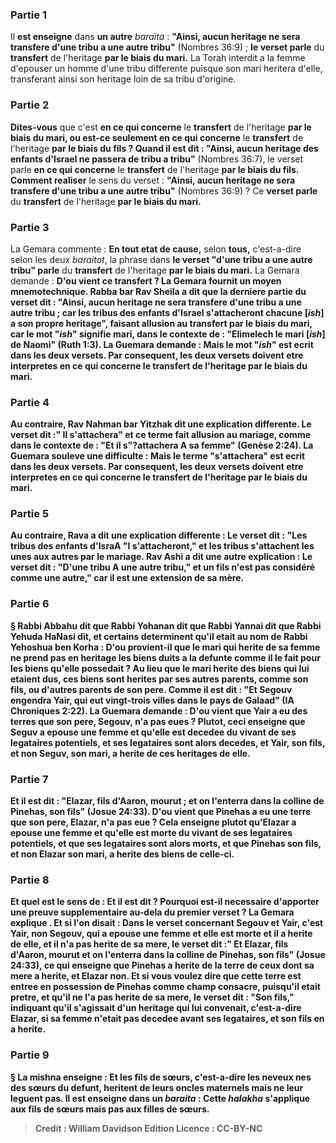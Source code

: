 
### Partie 1
Il <b>est enseigne</b> dans <b>un autre</b> <i>baraita</i> : <b>"Ainsi, aucun heritage ne sera transfere d'une tribu a une autre tribu"</b> (Nombres 36:9) ; <b>le verset parle</b> du <b>transfert</b> de l'heritage <b>par le biais du mari.</b> La Torah interdit a la femme d'epouser un homme d'une tribu differente puisque son mari heritera d'elle, transferant ainsi son heritage loin de sa tribu d'origine.

### Partie 2
<b>Dites-vous</b> que c'est <b>en ce qui concerne</b> le <b>transfert</b> de l'heritage <b>par le biais du mari, ou est-ce seulement en ce qui concerne</b> le <b>transfert</b> de l'heritage <b>par le biais du fils ? Quand il est dit : "Ainsi, aucun heritage des enfants d'Israel ne passera de tribu a tribu"</b> (Nombres 36:7), le verset parle <b>en ce qui concerne</b> le <b>transfert</b> de l'heritage <b>par le biais du fils. Comment realiser</b> le sens du verset : <b>"Ainsi, aucun heritage ne sera transfere d'une tribu a une autre tribu"</b> (Nombres 36:9) ? Ce <b>verset parle</b> du <b>transfert</b> de l'heritage <b>par le biais du mari.</b>

### Partie 3
La Gemara commente : <b>En tout etat de cause,</b> selon <b>tous,</b> c'est-a-dire selon les deux <i>baraitot</i>, la phrase dans <b>le verset "d'une tribu a une autre tribu" parle</b> du <b>transfert</b> de l'heritage <b>par le biais du mari.</b> La Gemara demande : <b>D'ou vient ce <b>transfert</b> ? La Gemara fournit <b>un moyen mnemotechnique. Rabba bar Rav Sheila a dit</b> que la derniere partie du <b>verset dit :</b> "Ainsi, aucun heritage ne sera transfere d'une tribu a une autre tribu ; car les tribus des enfants d'Israel s'attacheront <b>chacune [<i>ish</i>]</b> a son propre heritage", faisant allusion au transfert par le biais du mari, car le mot "<i>ish</i>" signifie mari, dans le contexte de : "Elimelech le mari [<i>ish</i>] de Naomi" (Ruth 1:3). La Guemara demande : Mais le mot <b>"<i>ish</i>" est ecrit dans les deux</b> versets. Par consequent, les deux versets doivent etre interpretes en ce qui concerne le transfert de l'heritage par le biais du mari.

### Partie 4
<b>Au contraire, Rav Nahman bar Yitzhak dit</b> une explication differente. Le <b>verset dit :" Il s'attachera" et ce terme fait allusion au mariage, comme dans le contexte de : "Et il s"?attachera A sa femme" (Genèse 2:24). La Guemara souleve une difficulte : Mais le terme <b>"s'attachera" est ecrit dans les deux</b> versets. Par consequent, les deux versets doivent etre interpretes en ce qui concerne le transfert de l'heritage par le biais du mari.

### Partie 5
<b>Au contraire, Rava a dit</b> une explication differente : Le <b>verset dit : "Les tribus</b> des enfants d'IsraA "l <b>s'attacheront,"</b> et les tribus s'attachent les unes aux autres par le mariage. <b>Rav Ashi a dit</b> une autre explication : Le <b>verset dit : "D'une tribu A une autre tribu," et un fils n'est pas</b> considéré comme <b>une autre,"</b> car il est une extension de sa mère.

### Partie 6
§ <b>Rabbi Abbahu dit</b> que <b>Rabbi Yohanan dit</b> que <b>Rabbi Yannai dit</b> que <b>Rabbi</b> Yehuda HaNasi <b>dit, et</b> certains <b>determinent qu'il</b> etait <b>au nom de Rabbi Yehoshua ben Korha : D'ou</b> provient-il <b>que le mari</b> qui herite de sa femme ne <b>prend pas en</b> heritage les biens <b>duits</b> a la defunte <b>comme</b> il le fait pour les biens qu'elle <b>possedait ?</b> Au lieu que le mari herite des biens qui lui etaient dus, ces biens sont herites par ses autres parents, comme son fils, ou d'autres parents de son pere. <b>Comme il est dit : "Et Segouv engendra Yair, qui eut vingt-trois villes dans le pays de Galaad"</b> (IA Chroniques 2:22). La Guemara demande : <b>D'ou vient</b> que <b>Yair a eu</b> des terres <b>que son pere, <b>Segouv, n'a pas eues ? Plutot,</b> ceci <b>enseigne que Seguv a epouse une femme et qu'elle est decedee du vivant de ses</b> <b>legataires potentiels, et ses legataires</b> sont alors <b>decedes, et Yair,</b> son fils, et non Seguv, son mari, <b>a herite</b> de ces heritages de <b>elle.</b>

### Partie 7
<b>Et il est dit : "Elazar, fils d'Aaron, mourut ; et on l'enterra</b> dans la colline de Pinehas, son fils" (Josue 24:33). <b>D'ou vient</b> que <b>Pinehas a eu</b> une terre <b>que</b> son pere, <b>Elazar, n'a pas eue ? </b> Cela <b>enseigne plutot qu'Elazar a epouse une femme et qu'elle est morte du vivant de ses</b> <b>legataires potentiels, et que ses legataires</b> sont alors <b>morts, et que Pinehas</b> son fils, et non Elazar son mari, <b>a herite</b> des biens de <b>celle-ci.</b>

### Partie 8
<b>Et quel</b> est le sens de : <b>Et il est dit ?</b> Pourquoi est-il necessaire d'apporter une preuve supplementaire au-dela du premier verset ? La Gemara explique . <b>Et si l'on disait :</b> Dans le verset concernant Segouv et Yair, c'est <b>Yair,</b> non Segouv, <b>qui a epouse une femme et elle est morte et il a herite</b> de <b>elle,</b> et il n'a pas herite de sa mere, <b>le verset dit :" Et Elazar, fils d'Aaron, mourut</b> et on l'enterra dans la colline de Pinehas, son fils" (Josue 24:33), ce qui enseigne que Pinehas a herite de la terre de ceux dont sa mere a herite, et Elazar non. <b>Et si vous voulez dire que</b> cette terre <b>est entree</b> en possession de Pinehas <b>comme champ consacre,</b> puisqu'il etait pretre, et qu'il ne l'a pas herite de sa mere, <b>le verset dit : "Son fils,"</b> indiquant qu'il s'agissait d'un <b>heritage qui lui convenait,</b> c'est-a-dire Elazar, si sa femme n'etait pas decedee avant ses legataires, <b>et son fils en a herite.</b>

### Partie 9
§ La mishna enseigne : <b>Et les fils de sœurs,</b> c'est-a-dire les neveux nes des sœurs du defunt, heritent de leurs oncles maternels mais ne leur leguent pas. <b>Il est enseigne</b> dans un <i>baraita</i> : Cette <i>halakha</i> s'applique aux <b>fils de sœurs mais pas</b> aux <b>filles de sœurs.</b>

>Credit : William Davidson Edition
>Licence : CC-BY-NC